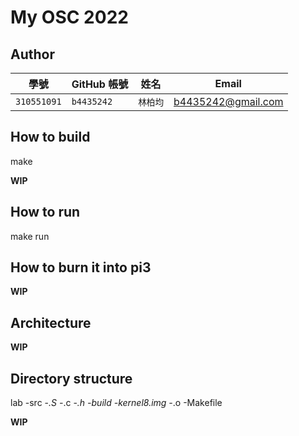 # My OSC 2022

## Author

| 學號 | GitHub 帳號 | 姓名 | Email |
| --- | ----------- | --- | --- |
|`310551091`| `b4435242` | `林柏均` | b4435242@gmail.com |

## How to build

make

**WIP**

## How to run

make run

## How to burn it into pi3

**WIP**

## Architecture

**WIP**

## Directory structure

lab
  -src
    -*.S
    -*.c
    -*.h
  -build
    -kernel8.img
    -*.o
  -Makefile

**WIP**
